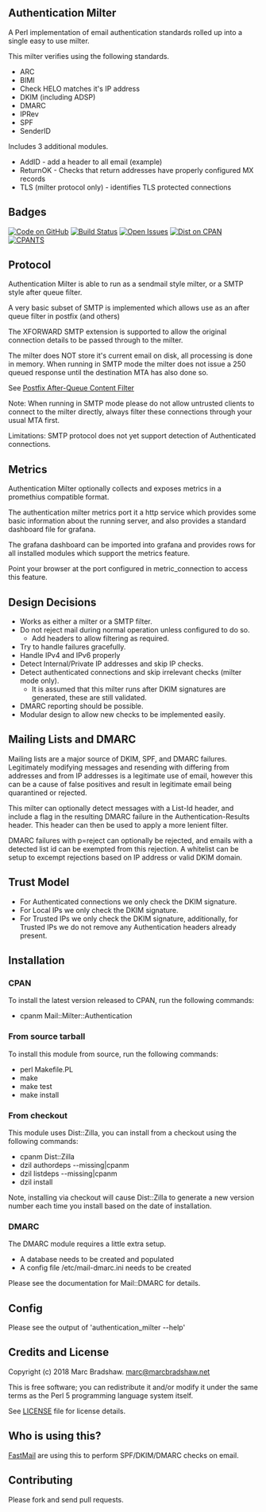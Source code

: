 Authentication Milter
---------------------

A Perl implementation of email authentication standards rolled up into a single easy to use milter.

This milter verifies using the following standards.

- ARC
- BIMI
- Check HELO matches it's IP address
- DKIM (including ADSP)
- DMARC
- IPRev
- SPF
- SenderID

Includes 3 additional modules.

- AddID - add a header to all email (example)
- ReturnOK - Checks that return addresses have properly configured MX records
- TLS (milter protocol only) - identifies TLS protected connections

Badges
------

[![Code on GitHub](https://img.shields.io/badge/github-repo-blue.svg)](https://github.com/fastmail/authentication_milter) [![Build Status](https://travis-ci.org/fastmail/authentication_milter.svg?branch=master)](https://travis-ci.org/fastmail/authentication_milter) [![Open Issues](https://img.shields.io/github/issues/fastmail/authentication_milter.svg)](https://github.com/fastmail/authentication_milter/issues) [![Dist on CPAN](https://img.shields.io/cpan/v/Mail-Milter-Authentication.svg)](https://metacpan.org/release/Mail-Milter-Authentication) [![CPANTS](https://img.shields.io/badge/cpants-kwalitee-blue.svg)](http://cpants.cpanauthors.org/dist/Mail-Milter-Authentication)

Protocol
--------

Authentication Milter is able to run as a sendmail style milter, or a SMTP style after queue filter.

A very basic subset of SMTP is implemented which allows use as an after queue filter in postfix (and others)

The XFORWARD SMTP extension is supported to allow the original connection details to be passed through to
the milter.

The milter does NOT store it's current email on disk, all processing is done in memory.
When running in SMTP mode the milter does not issue a 250 queued response until the destination MTA has also
done so.

See [Postfix After-Queue Content Filter](http://www.postfix.org/FILTER_README.html)

Note: When running in SMTP mode please do not allow untrusted clients to connect to the milter directly, always
filter these connections through your usual MTA first.

Limitations: SMTP protocol does not yet support detection of Authenticated connections.

Metrics
-------

Authentication Milter optionally collects and exposes metrics in a promethius compatible format.

The authentication milter metrics port it a http service which provides some basic information about the running
server, and also provides a standard dashboard file for grafana.

The grafana dashboard can be imported into grafana and provides rows for all installed modules which support the metrics feature.

Point your browser at the port configured in metric_connection to access this feature.

Design Decisions
----------------

- Works as either a milter or a SMTP filter.
- Do not reject mail during normal operation unless configured to do so.
  - Add headers to allow filtering as required.
- Try to handle failures gracefully.
- Handle IPv4 and IPv6 properly
- Detect Internal/Private IP addresses and skip IP checks.
- Detect authenticated connections and skip irrelevant checks (milter mode only).
  - It is assumed that this milter runs after DKIM signatures are generated, these are still validated.
- DMARC reporting should be possible.
- Modular design to allow new checks to be implemented easily.

Mailing Lists and DMARC
-----------------------

Mailing lists are a major source of DKIM, SPF, and DMARC failures. Legitimately modifying messages and resending with
differing from addresses and from IP addresses is a legitimate use of email, however this can be a cause of false positives
and result in legitimate email being quarantined or rejected.

This milter can optionally detect messages with a List-Id header, and include a flag in the resulting DMARC failure in the
Authentication-Results header.  This header can then be used to apply a more lenient filter.

DMARC failures with p=reject can optionally be rejected, and emails with a detected list id can be exempted from this rejection.
A whitelist can be setup to excempt rejections based on IP address or valid DKIM domain.

Trust Model
-----------

- For Authenticated connections we only check the DKIM signature.
- For Local IPs we only check the DKIM signature.
- For Trusted IPs we only check the DKIM signature, additionally, for Trusted IPs we do not remove any Authentication headers already present.

Installation
------------

### CPAN

To install the latest version released to CPAN, run the following commands:

 - cpanm Mail::Milter::Authentication

### From source tarball

To install this module from source, run the following commands:

 - perl Makefile.PL
 - make
 - make test
 - make install

### From checkout

This module uses Dist::Zilla, you can install from a checkout using the following commands:

 - cpanm Dist::Zilla
 - dzil authordeps --missing|cpanm
 - dzil listdeps --missing|cpanm
 - dzil install

Note, installing via checkout will cause Dist::Zilla to generate a new version number each time you install based on the date of installation.

### DMARC

The DMARC module requires a little extra setup.

 - A database needs to be created and populated
 - A config file /etc/mail-dmarc.ini needs to be created

Please see the documentation for Mail::DMARC for details.

Config
------

Please see the output of 'authentication_milter --help'

Credits and License
-------------------

Copyright (c) 2018 Marc Bradshaw. <marc@marcbradshaw.net>

This is free software; you can redistribute it and/or modify it under the
same terms as the Perl 5 programming language system itself.

See [LICENSE](LICENSE) file for license details.

Who is using this?
------------------

[FastMail](https://www.fastmail.com/) are using this to perform SPF/DKIM/DMARC checks on email.

Contributing
------------

Please fork and send pull requests.

